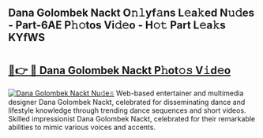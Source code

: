 ## Dana Golombek Nackt O𝚗𝚕yf𝚊ns L𝚎a𝚔ed N𝚞𝚍es - Part-6AE P𝚑𝚘tos Vi𝚍𝚎o - H𝚘𝚝 Part L𝚎a𝚔s KYfWS

# <h2><a href="http://kf646rw.oniu.top/?m=Dana+Golombek+Nackt">🔗👉 🔴 Dana Golombek Nackt P𝚑ot𝚘𝚜 V𝚒d𝚎o</a></h2>

[![Dana Golombek Nackt Nu𝚍e𝚜](https://i.imgur.com/0qMVB7G.gif)](http://kf646rw.oniu.top/?m=Dana+Golombek+Nackt)
Web-based entertainer and multimedia designer Dana Golombek Nackt, celebrated for disseminating dance and lifestyle knowledge through trending dance sequences and short videos. Skilled impressionist Dana Golombek Nackt, celebrated for their remarkable abilities to mimic various voices and accents.  
